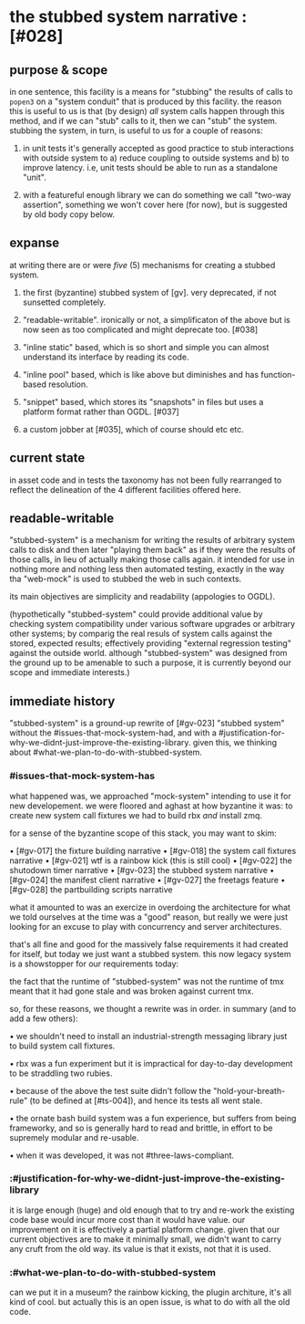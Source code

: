 # the stubbed system narrative :[#028]

## purpose & scope

in one sentence, this facility is a means for "stubbing" the results of
calls to `popen3` on a "system conduit" that is produced by this
facility. the reason this is useful to us is that (by design) *all*
system calls happen through this method, and if we can "stub" calls to
it, then we can "stub" the system. stubbing the system, in turn, is
useful to us for a couple of reasons:

1) in unit tests it's generally accepted as good practice to stub
interactions with outside system to a) reduce coupling to outside
systems and b) to improve latency. i.e, unit tests should be able to run
as a standalone "unit".

2) with a featureful enough library we can do something we call "two-way
assertion", something we won't cover here (for now), but is suggested by
old body copy below.




## expanse

at writing there are or were *five* (5) mechanisms for creating a
stubbed system.

  1) the first (byzantine) stubbed system of [gv]. very deprecated,
     if not sunsetted completely.

  2) "readable-writable". ironically or not, a simplificaton of the
     above but is now seen as too complicated and might deprecate too.
     [#038]

  3) "inline static" based, which is so short and simple you can almost
     understand its interface by reading its code.

  4) "inline pool" based, which is like above but diminishes and has
     function-based resolution.

  5) "snippet" based, which stores its "snapshots" in files but uses
     a platform format rather than OGDL. [#037]

  6) a custom jobber at [#035], which of course should etc etc.




## current state

in asset code and in tests the taxonomy has not been fully rearranged to
reflect the delineation of the 4 different facilities offered here.




## readable-writable

"stubbed-system" is a mechanism for writing the results of arbitrary system
calls to disk and then later "playing them back" as if they were the results
of those calls, in lieu of actually making those calls again. it intended
for use in nothing more and nothing less then automated testing, exactly in
the way tha "web-mock" is used to stubbed the web in such contexts.

its main objectives are simplicity and readability (appologies to OGDL).

(hypothetically "stubbed-system" could provide additional value by checking
system compatibility under various software upgrades or arbitrary other
systems; by comparig the real resuls of system calls against the stored,
expected results; effectively providing "external regression testing"
against the outside world. although "stubbed-system" was designed from the
ground up to be amenable to such a purpose, it is currently beyond our
scope and immediate interests.)




## immediate history

"stubbed-system" is a ground-up rewrite of [#gv-023]
"stubbed system" without the #issues-that-mock-system-had, and with
a #justification-for-why-we-didnt-just-improve-the-existing-library.
given this, we thinking about #what-we-plan-to-do-with-stubbed-system.




### #issues-that-mock-system-has

what happened was, we approached "mock-system" intending to use it for
new developement. we were floored and aghast at how byzantine it was: to
create new system call fixtures we had to build rbx *and* install zmq.

for a sense of the byzantine scope of this stack, you may want to skim:

  • [#gv-017] the fixture building narrative
  • [#gv-018] the system call fixtures narrative
  • [#gv-021] wtf is a rainbow kick (this is still cool)
  • [#gv-022] the shutodown timer narrative
  • [#gv-023] the stubbed system narrative
  • [#gv-024] the manifest client narrative
  • [#gv-027] the freetags feature
  • [#gv-028] the partbuilding scripts narrative

what it amounted to was an exercize in overdoing the architecture for
what we told ourselves at the time was a "good" reason, but really we
were just looking for an excuse to play with concurrency and server
architectures.

that's all fine and good for the massively false requirements it had
created for itself, but today we just want a stubbed system. this now
legacy system is a showstopper for our requirements today:

the fact that the runtime of "stubbed-system" was not the runtime of tmx
meant that it had gone stale and was broken against current tmx.

so, for these reasons, we thought a rewrite was in order. in summary
(and to add a few others):

  • we shouldn't need to install an industrial-strength messaging
    library just to build system call fixtures.

  • rbx was a fun experiment but it is impractical for day-to-day
    development to be straddling two rubies.

  • because of the above the test suite didn't follow the
    "hold-your-breath-rule" (to be defined at [#ts-004]), and hence
    its tests all went stale.

  • the ornate bash build system was a fun experience, but suffers
    from being frameworky, and so is generally hard to read and
    brittle, in effort to be supremely modular and re-usable.

  • when it was developed, it was not #three-laws-compliant.




### :#justification-for-why-we-didnt-just-improve-the-existing-library

it is large enough (huge) and old enough that to try and re-work the
existing code base would incur more cost than it would have value. our
improvement on it is effectively a partial platform change. given that
our current objectives are to make it minimally small, we didn't want to
carry any cruft from the old way. its value is that it exists, not that
it is used.




### :#what-we-plan-to-do-with-stubbed-system

can we put it in a museum? the rainbow kicking, the plugin architure,
it's all kind of cool. but actually this is an open issue, is what to do
with all the old code.
